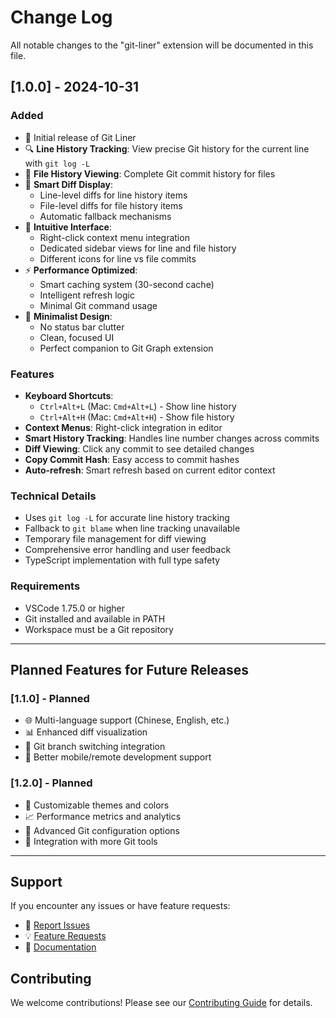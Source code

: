 # Change Log

All notable changes to the "git-liner" extension will be documented in this file.

## [1.0.0] - 2024-10-31

### Added
- 🎉 Initial release of Git Liner
- 🔍 **Line History Tracking**: View precise Git history for the current line with `git log -L`
- 📁 **File History Viewing**: Complete Git commit history for files
- 🎯 **Smart Diff Display**: 
  - Line-level diffs for line history items
  - File-level diffs for file history items
  - Automatic fallback mechanisms
- 🚀 **Intuitive Interface**:
  - Right-click context menu integration
  - Dedicated sidebar views for line and file history
  - Different icons for line vs file commits
- ⚡ **Performance Optimized**:
  - Smart caching system (30-second cache)
  - Intelligent refresh logic
  - Minimal Git command usage
- 🎨 **Minimalist Design**:
  - No status bar clutter
  - Clean, focused UI
  - Perfect companion to Git Graph extension

### Features
- **Keyboard Shortcuts**:
  - `Ctrl+Alt+L` (Mac: `Cmd+Alt+L`) - Show line history
  - `Ctrl+Alt+H` (Mac: `Cmd+Alt+H`) - Show file history
- **Context Menus**: Right-click integration in editor
- **Smart History Tracking**: Handles line number changes across commits
- **Diff Viewing**: Click any commit to see detailed changes
- **Copy Commit Hash**: Easy access to commit hashes
- **Auto-refresh**: Smart refresh based on current editor context

### Technical Details
- Uses `git log -L` for accurate line history tracking
- Fallback to `git blame` when line tracking unavailable
- Temporary file management for diff viewing
- Comprehensive error handling and user feedback
- TypeScript implementation with full type safety

### Requirements
- VSCode 1.75.0 or higher
- Git installed and available in PATH
- Workspace must be a Git repository

---

## Planned Features for Future Releases

### [1.1.0] - Planned
- 🌐 Multi-language support (Chinese, English, etc.)
- 📊 Enhanced diff visualization
- 🔄 Git branch switching integration
- 📱 Better mobile/remote development support

### [1.2.0] - Planned  
- 🎨 Customizable themes and colors
- 📈 Performance metrics and analytics
- 🔧 Advanced Git configuration options
- 🚀 Integration with more Git tools

---

## Support

If you encounter any issues or have feature requests:
- 🐛 [Report Issues](https://github.com/crazykun/git-history-viewer/issues)
- 💡 [Feature Requests](https://github.com/crazykun/git-history-viewer/issues)
- 📖 [Documentation](https://github.com/crazykun/git-history-viewer#readme)

## Contributing

We welcome contributions! Please see our [Contributing Guide](https://github.com/crazykun/git-history-viewer/blob/main/CONTRIBUTING.md) for details.